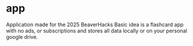 # app
Application made for the 2025 BeaverHacks
Basic idea is a flashcard app with no ads, or subscriptions and stores all data locally or on your personal google drive.
